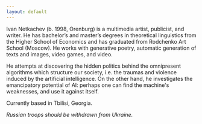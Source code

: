 ```yaml
---
layout: default
---
```


Ivan Netkachev (b. 1998, Orenburg) is a multimedia artist, publicist, and writer. He has bachelor’s and master’s degrees in theoretical linguistics from the Higher School of Economics and has graduated from Rodchenko Art School (Moscow). He works with generative poetry, automatic generation of texts and images, video games, and video. 

He attempts at discovering the hidden politics behind the omnipresent algorithms which structure our society, i.e. the traumas and violence induced by the artificial intelligence. On the other hand, he investigates the emancipatory potential of AI: perhaps one can find the machine's weaknesses, and use it against itself.

Currently based in Tbilisi, Georgia. 

_Russian troops should be withdrawn from Ukraine._
